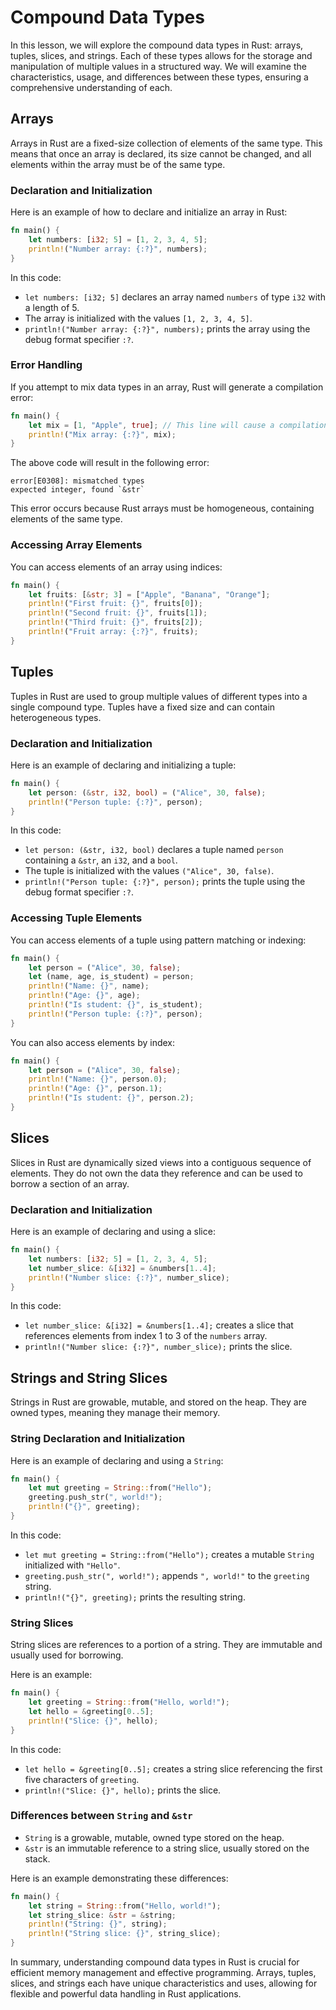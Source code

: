 # Compound Data Types

In this lesson, we will explore the compound data types in Rust: arrays, tuples, slices, and strings. Each of these types allows for the storage and manipulation of multiple values in a structured way. We will examine the characteristics, usage, and differences between these types, ensuring a comprehensive understanding of each.

## Arrays

Arrays in Rust are a fixed-size collection of elements of the same type. This means that once an array is declared, its size cannot be changed, and all elements within the array must be of the same type.

### Declaration and Initialization

Here is an example of how to declare and initialize an array in Rust:

```rust
fn main() {
    let numbers: [i32; 5] = [1, 2, 3, 4, 5];
    println!("Number array: {:?}", numbers);
}
```

In this code:
- `let numbers: [i32; 5]` declares an array named `numbers` of type `i32` with a length of 5.
- The array is initialized with the values `[1, 2, 3, 4, 5]`.
- `println!("Number array: {:?}", numbers);` prints the array using the debug format specifier `:?`.

### Error Handling

If you attempt to mix data types in an array, Rust will generate a compilation error:

```rust
fn main() {
    let mix = [1, "Apple", true]; // This line will cause a compilation error
    println!("Mix array: {:?}", mix);
}
```

The above code will result in the following error:
```
error[E0308]: mismatched types
expected integer, found `&str`
```

This error occurs because Rust arrays must be homogeneous, containing elements of the same type.

### Accessing Array Elements

You can access elements of an array using indices:

```rust
fn main() {
    let fruits: [&str; 3] = ["Apple", "Banana", "Orange"];
    println!("First fruit: {}", fruits[0]);
    println!("Second fruit: {}", fruits[1]);
    println!("Third fruit: {}", fruits[2]);
    println!("Fruit array: {:?}", fruits);
}
```

## Tuples

Tuples in Rust are used to group multiple values of different types into a single compound type. Tuples have a fixed size and can contain heterogeneous types.

### Declaration and Initialization

Here is an example of declaring and initializing a tuple:

```rust
fn main() {
    let person: (&str, i32, bool) = ("Alice", 30, false);
    println!("Person tuple: {:?}", person);
}
```

In this code:
- `let person: (&str, i32, bool)` declares a tuple named `person` containing a `&str`, an `i32`, and a `bool`.
- The tuple is initialized with the values `("Alice", 30, false)`.
- `println!("Person tuple: {:?}", person);` prints the tuple using the debug format specifier `:?`.

### Accessing Tuple Elements

You can access elements of a tuple using pattern matching or indexing:

```rust
fn main() {
    let person = ("Alice", 30, false);
    let (name, age, is_student) = person;
    println!("Name: {}", name);
    println!("Age: {}", age);
    println!("Is student: {}", is_student);
    println!("Person tuple: {:?}", person);
}
```

You can also access elements by index:

```rust
fn main() {
    let person = ("Alice", 30, false);
    println!("Name: {}", person.0);
    println!("Age: {}", person.1);
    println!("Is student: {}", person.2);
}
```

## Slices

Slices in Rust are dynamically sized views into a contiguous sequence of elements. They do not own the data they reference and can be used to borrow a section of an array.

### Declaration and Initialization

Here is an example of declaring and using a slice:

```rust
fn main() {
    let numbers: [i32; 5] = [1, 2, 3, 4, 5];
    let number_slice: &[i32] = &numbers[1..4];
    println!("Number slice: {:?}", number_slice);
}
```

In this code:
- `let number_slice: &[i32] = &numbers[1..4];` creates a slice that references elements from index 1 to 3 of the `numbers` array.
- `println!("Number slice: {:?}", number_slice);` prints the slice.

## Strings and String Slices

Strings in Rust are growable, mutable, and stored on the heap. They are owned types, meaning they manage their memory.

### String Declaration and Initialization

Here is an example of declaring and using a `String`:

```rust
fn main() {
    let mut greeting = String::from("Hello");
    greeting.push_str(", world!");
    println!("{}", greeting);
}
```

In this code:
- `let mut greeting = String::from("Hello");` creates a mutable `String` initialized with `"Hello"`.
- `greeting.push_str(", world!");` appends `", world!"` to the `greeting` string.
- `println!("{}", greeting);` prints the resulting string.

### String Slices

String slices are references to a portion of a string. They are immutable and usually used for borrowing.

Here is an example:

```rust
fn main() {
    let greeting = String::from("Hello, world!");
    let hello = &greeting[0..5];
    println!("Slice: {}", hello);
}
```

In this code:
- `let hello = &greeting[0..5];` creates a string slice referencing the first five characters of `greeting`.
- `println!("Slice: {}", hello);` prints the slice.

### Differences between `String` and `&str`

- `String` is a growable, mutable, owned type stored on the heap.
- `&str` is an immutable reference to a string slice, usually stored on the stack.

Here is an example demonstrating these differences:

```rust
fn main() {
    let string = String::from("Hello, world!");
    let string_slice: &str = &string;
    println!("String: {}", string);
    println!("String slice: {}", string_slice);
}
```

In summary, understanding compound data types in Rust is crucial for efficient memory management and effective programming. Arrays, tuples, slices, and strings each have unique characteristics and uses, allowing for flexible and powerful data handling in Rust applications.